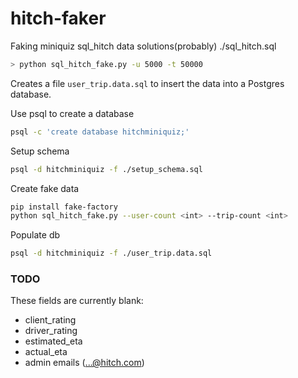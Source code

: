 # hitch-faker
Faking miniquiz sql_hitch data
solutions(probably) ./sql_hitch.sql

```bash
> python sql_hitch_fake.py -u 5000 -t 50000
```
Creates a file ```user_trip.data.sql``` to insert the data into a Postgres database.

Use psql to create a database 
```bash
psql -c 'create database hitchminiquiz;'
```
Setup schema
```bash
psql -d hitchminiquiz -f ./setup_schema.sql
```
Create fake data
```bash
pip install fake-factory
python sql_hitch_fake.py --user-count <int> --trip-count <int>
```
Populate db
```bash
psql -d hitchminiquiz -f ./user_trip.data.sql
```

### TODO
These fields are currently blank:
- client_rating
- driver_rating
- estimated_eta
- actual_eta
- admin emails (...@hitch.com)
